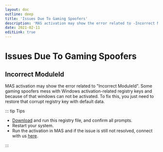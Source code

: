 ```yaml
---
layout: doc
outline: deep
title: 'Issues Due To Gaming Spoofers'
description: 'MAS activation may show the error related to -Incorrect ModuleId'
date: 2021-02-11
editLink: true
---
```


# Issues Due To Gaming Spoofers

## Incorrect ModuleId

MAS activation may show the error related to "Incorrect ModuleId". Some gaming spoofers mess with Windows activation-related registry keys and because of that windows can not be activated. To fix this, you just need to restore that corrupt registry key with default data.


::: tip Tips

- [Download][1] and run this registry file, and confirm all prompts.
- Restart your system.
- Run the activation in MAS and if the issue is still not resolved, connect with us [here](./troubleshoot).

:::

[1]: https://app.box.com/s/bwdlhknu66es69fooki1rlno9ppumfph
